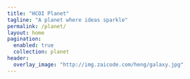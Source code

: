 ```yaml
---
title: "HCOI Planet"
tagline: "A planet where ideas sparkle"
permalink: /planet/
layout: home
pagination:
  enabled: true
  collection: planet
header:
  overlay_image: "http://img.zaicode.com/heng/galaxy.jpg"
---
```

